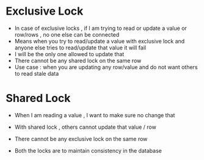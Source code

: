 # Exclusive Lock 

* In case of exclusive locks , if I am trying to read or update a value or row/rows , no one else can be connected 
* Means when you try to read/update a value with exclusive lock and anyone else tries to read/update that value it will fail 
* I will be the only one allowed to update that
* There cannot be any shared lock on the same row
* Use case : when you are updating any row/value and do not want others to read stale data 


# Shared Lock 

* When I am reading a value , I want to make sure no change that 
* With shared lock , others cannot update that value / row
* There cannot be any exclusive lock on the same row

* Both the locks are to maintain consistency in the database


